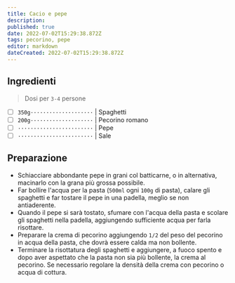 ```yaml
---
title: Cacio e pepe
description: 
published: true
date: 2022-07-02T15:29:38.872Z
tags: pecorino, pepe
editor: markdown
dateCreated: 2022-07-02T15:29:38.872Z
---
```


## Ingredienti

> Dosi per `3-4` persone

* [ ] `350g····················` | Spaghetti
* [ ] `200g····················` | Pecorino romano
* [ ] `························` | Pepe
* [ ] `························` | Sale

## Preparazione

* Schiacciare abbondante pepe in grani col batticarne, o in alternativa, macinarlo con la grana più grossa possibile.
* Far bollire l'acqua per la pasta (`500ml` ogni `100g` di pasta), calare gli spaghetti e far tostare il pepe in una padella, meglio se non antiaderente.
* Quando il pepe si sarà tostato, sfumare con l'acqua della pasta e scolare gli spaghetti nella padella, aggiungendo sufficiente acqua per farla risottare.
* Preparare la crema di pecorino aggiungendo `1/2` del peso del pecorino in acqua della pasta, che dovrà essere calda ma non bollente.
* Terminare la risottatura degli spaghetti e aggiungere, a fuoco spento e dopo aver aspettato che la pasta non sia più bollente, la crema al pecorino. Se necessario regolare la densità della crema con pecorino o acqua di cottura.